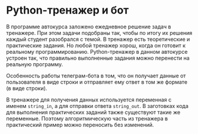 # Python-тренажер и бот
В программе автокурса заложено ежедневное решение задач в тренажере. При этом задачи подобраны так, чтобы по итогу их решения каждый студент разобрался с темой. В тренажер есть теоретические и практические задания. Но любой тренажер хорош, когда он готовит к реальному программированию.  Python-тренажер в данном автокурсе устроен так, что правильно выполненные задания можно перенести на реальную программу.  

Особенность работы телеграм-бота в том, что он получает данные от пользователя в виде строки и отправляет ему ответ в том же формате (в виде строки).  
  
В тренажере для получения данных используется переменная с именем `string_in`, а для отправки ответа `string_out`. В заготовках кода для выполнения практических заданий также существуют такие же переменные. Поэтому алгоритмическую часть из тренажера в практический пример можно переносить без изменений.
